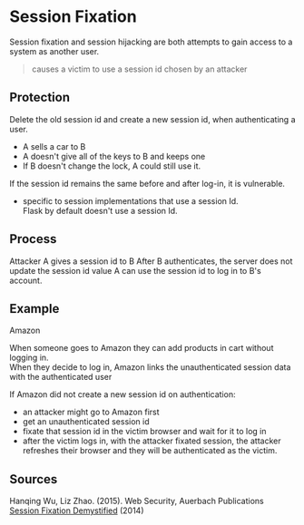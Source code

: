 # Session Fixation

Session fixation and session hijacking are both attempts to gain access to a system as another user.

> causes a victim to use a session id chosen by an attacker

## Protection

Delete the old session id and create a new session id, when authenticating a user.

- A sells a car to B
- A doesn't give all of the keys to B and keeps one
- If B doesn't change the lock, A could still use it.


If the session id remains the same before and after log-in, it is vulnerable.

- specific to session implementations that use a session Id.  
  Flask by default doesn't use a session Id.

## Process

Attacker A gives a session id to B
After B authenticates, the server does not update the session id value
A can use the session id to log in to B's account.

## Example

Amazon

When someone goes to Amazon they can add products in cart without logging in.  
When they decide to log in, Amazon links the unauthenticated session data with the authenticated user

If Amazon did not create a new session id on authentication:

- an attacker might go to Amazon first
- get an unauthenticated session id
- fixate that session id in the victim browser and wait for it to log in
- after the victim logs in, with the attacker fixated session, the attacker refreshes their browser and they will be authenticated as the victim.


## Sources
Hanqing Wu, Liz Zhao. (2015). Web Security, Auerbach Publications  
[Session Fixation Demystified][session-fixation-demystified] (2014) 

[session-fixation-demystified]: http://www.lanmaster53.com/2014/10/29/session-fixation-demystified/
